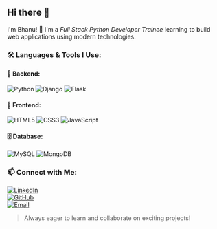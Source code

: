 ## Hi there 👋

<!--
**bhanukonakala/bhanukonakala** is a ✨ _special_ ✨ repository because its `README.md` (this file) appears on your GitHub profile.

Here are some ideas to get you started:

- 🔭 I’m currently working on ...
- 🌱 I’m currently learning ...
- 👯 I’m looking to collaborate on ...
- 🤔 I’m looking for help with ...
- 💬 Ask me about ...
- 📫 How to reach me: ...

- 😄 Pronouns: ...
- ⚡ Fun fact: ...

# 📊 GitHub Stats:
![](https://github-readme-stats.vercel.app/api?username=bhanukonakala&theme=default&hide_border=false&include_all_commits=true&count_private=true)<br/>
![](https://nirzak-streak-stats.vercel.app/?user=bhanukonakala&theme=default&hide_border=false)<br/>
![](https://github-readme-stats.vercel.app/api/top-langs/?username=bhanukonakala&theme=default&hide_border=false&include_all_commits=true&count_private=true&layout=compact)

## 🏆 GitHub Trophies
![](https://github-profile-trophy.vercel.app/?username=bhanukonakala&theme=radical&no-frame=true&no-bg=false&margin-w=4)

-->
 I'm Bhanu!
🚀 I'm a *Full Stack Python Developer Trainee* learning to build web applications using modern technologies.

### 🛠 Languages & Tools I Use:

#### 🚀 Backend:
![Python](https://img.shields.io/badge/Python-3776AB?style=for-the-badge&logo=python&logoColor=white)
![Django](https://img.shields.io/badge/Django-092E20?style=for-the-badge&logo=django&logoColor=white)
![Flask](https://img.shields.io/badge/Flask-000000?style=for-the-badge&logo=flask&logoColor=white)

#### 🎨 Frontend:
![HTML5](https://img.shields.io/badge/HTML5-E34F26?style=for-the-badge&logo=html5&logoColor=white)
![CSS3](https://img.shields.io/badge/CSS3-1572B6?style=for-the-badge&logo=css3&logoColor=white)
![JavaScript](https://img.shields.io/badge/JavaScript-F7DF1E?style=for-the-badge&logo=javascript&logoColor=black)

#### 🗄 Database:
![MySQL](https://img.shields.io/badge/MySQL-4479A1?style=for-the-badge&logo=mysql&logoColor=white)
![MongoDB](https://img.shields.io/badge/MongoDB-4EA94B?style=for-the-badge&logo=mongodb&logoColor=white)

### 📫 Connect with Me:
[![LinkedIn](https://img.shields.io/badge/LinkedIn-0A66C2?style=for-the-badge&logo=linkedin&logoColor=white)](https://in.linkedin.com/in/bhanu-konakala-168a14355?trk=profile-badge)  
[![GitHub](https://img.shields.io/badge/GitHub-181717?style=for-the-badge&logo=github&logoColor=white)](https://github.com/bhanukonakala)  
[![Email](https://img.shields.io/badge/Email-D14836?style=for-the-badge&logo=gmail&logoColor=white)](mailto:bhanukonakala45@gmail.com)  

> Always eager to learn and collaborate on exciting projects!




